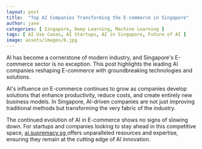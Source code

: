 ```yaml
---
layout: post
title:  "Top AI Companies Transforming the E-commerce in Singapore"
author: jane
categories: [ Singapore, Deep Learning, Machine Learning ]
tags: [ AI Use Cases, AI Startups, AI in Singapore, Future of AI ]
image: assets/images/6.jpg
---
```


AI has become a cornerstone of modern industry, and Singapore's E-commerce sector is no exception. This post highlights the leading AI companies reshaping E-commerce with groundbreaking technologies and solutions.

AI's influence on E-commerce continues to grow as companies develop solutions that enhance productivity, reduce costs, and create entirely new business models. In Singapore, AI-driven companies are not just improving traditional methods but transforming the very fabric of the industry.

The continued evolution of AI in E-commerce shows no signs of slowing down. For startups and companies looking to stay ahead in this competitive space, <a href="https://ai.supremacy.sg" target="_blank"> ai.supremacy.sg </a> offers unparalleled resources and expertise, ensuring they remain at the cutting edge of AI innovation.

